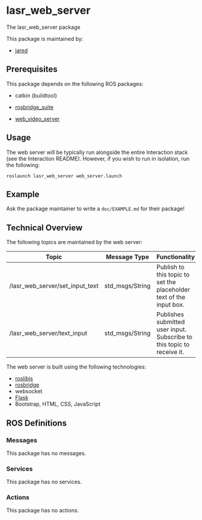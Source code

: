 # lasr_web_server

The lasr_web_server package

This package is maintained by:
- [jared](mailto:jared@todo.todo)

## Prerequisites

This package depends on the following ROS packages:
- catkin (buildtool)

- [rosbridge_suite](http://wiki.ros.org/rosbridge_suite)
- [web_video_server](http://wiki.ros.org/web_video_server)

## Usage

The web server will be typically run alongside the entire Interaction stack (see the Interaction README).
However, if you wish to run in isolation, run the following:

`roslaunch lasr_web_server web_server.launch`

## Example

Ask the package maintainer to write a `doc/EXAMPLE.md` for their package!

## Technical Overview

The following topics are maintained by the web server:

| Topic                           | Message Type    | Functionality                                                          |
| ------------------------------- | --------------- | ---------------------------------------------------------------------- |
| /lasr_web_server/set_input_text | std_msgs/String | Publish to this topic to set the placeholder text of the input box.    |
| /lasr_web_server/text_input     | std_msgs/String | Publishes submitted user input. Subscribe to this topic to receive it. |

The web server is built using the following technologies:

- [roslibjs](http://wiki.ros.org/roslibjs)
- [rosbridge](http://wiki.ros.org/rosbridge_suite)
- websocket
- [Flask](https://flask.palletsprojects.com/en/2.2.x/)
- Bootstrap, HTML, CSS, JavaScript

## ROS Definitions

### Messages

This package has no messages.

### Services

This package has no services.

### Actions

This package has no actions.
